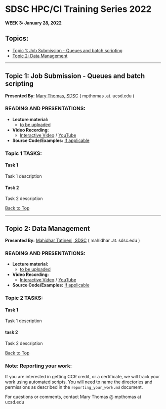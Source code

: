 # SDSC HPC/CI Training Series 2022

**WEEK 3: January 28, 2022**

## Topics:<a name="top">
* [Topic 1: Job Submission - Queues and batch scripting](#topic1)
* [Topic 2: Data Management](#topic2)

________
## Topic 1:  Job Submission - Queues and batch scripting <a name="topic1"></a>
**Presented By:** [Mary Thomas, SDSC](https://www.sdsc.edu/research/researcher_spotlight/thomas_mary.html) ( mpthomas .at. ucsd.edu )

### READING AND PRESENTATIONS:
* **Lecture material:** 
   * [to be uploaded]()
* **Video Recording:**
   * [Interactive Video](https://education.sdsc.edu/training/interactive/hpc_user_training_2022/week3/) / [YouTube](https://youtu.be/T1502m6VwW4?t=3812)
* **Source Code/Examples:** [If applicable]()

### Topic 1 TASKS:

#### Task 1
Task 1 description 


#### Task 2
Task 2 description 

[Back to Top](#top)
________
## Topic 2: Data Management  <a name="topic2"></a>
**Presented By:** [Mahidhar Tatineni, SDSC](https://www.sdsc.edu/research/researcher_spotlight/tatineni_mahidhar.html) ( mahidhar  .at.  sdsc.edu )

### READING AND PRESENTATIONS:
* **Lecture material:** 
   * [to be uploaded]()
* **Video Recording:** 
   * [Interactive Video](https://education.sdsc.edu/training/interactive/hpc_user_training_2022/week3/) / [YouTube](https://youtu.be/T1502m6VwW4)
* **Source Code/Examples:** [If applicable]()

### Topic 2 TASKS:

#### Task 1
Task 1 description 


#### task 2
Task 2 description 

[Back to Top](#top)

### Note: Reporting your work:
If you are interested in getting CCR credit, or a certificate, we will track your work using automated scripts.
You will need to name the directories and permissions as described in the ``reporting_your_work.md`` document.



For questions or comments, contact Mary Thomas @ mpthomas  at  ucsd.edu
